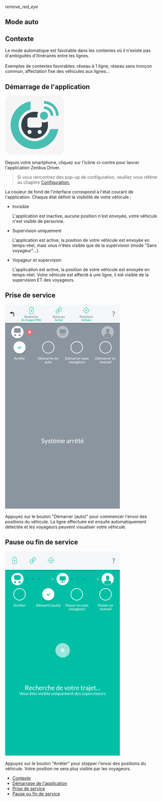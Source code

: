 <article id="auto" class="article">
	
<div class="row">
	<div class="section col s12 m12 l10 bodybox">
		<a class="btn-floating btn-large waves-effect waves-light printButton" onclick="setArticleView()"><i class="material-icons">remove_red_eye</i></a>
		<h1>Mode auto</h1>
		<div id="driver-auto-cat1" class="section scrollspy">
			<h2>Contexte</h2>
			<p>
				Le <span class="imp">mode automatique</span> est favorable dans les contextes où il n'existe pas d'ambiguités d'itinéraires entre les lignes.<br><br> Exemples de contextes favorables: réseau à 1 ligne, réseau sans tronçon commun, affectation fixe des véhicules aux lignes...
			</p>
		</div>
		<div id="driver-auto-cat2" class="section scrollspy">
			<h2>Démarrage de l'application</h2>
			<div class="row valign-wrapper">
				<div class="col s2 m2 l2">
					<img src="/images/ic_launcher.png" alt="" class="circle responsive-img">
				</div>
				<div class="col s10 m10 l10">
					<p>Depuis votre smartphone, cliquez sur l'icône ci-contre pour lancer l'application Zenbus Driver.</p>
				</div>
			</div>
			<blockquote>Si vous rencontrez des pop-up de configuration, veuillez vous référer au chapitre <a href="/driver/configuration.html">Configuration.</a></blockquote>
			<p>La couleur de fond de l'interface correspond à l'état courant de l'application. Chaque état définit la visibilité de votre véhicule :</p>
			<ul class="collection">
				<li class="collection-item avatar"><i class="material-icons circle grey darken-1"></i> <span class="title">Invisible</span>
					<p>L'application est inactive, aucune position n'est envoyée, votre véhicule n'est visible de personne.</p></li>
				<li class="collection-item avatar"><i class="material-icons circle amber darken-1"></i> <span class="title">Supervision uniquement</span>
					<p>L'application est active, la position de votre véhicule est envoyée en temps-réel, mais vous n'êtes visible que de la supervision (mode "Sans voyageur"...).</p></li>
				<li class="collection-item avatar"><i class="material-icons circle teal lighten-2"></i> <span class="title">Voyageur et supervision</span>
					<p>L'application est active, la position de votre véhicule est envoyée en temps-réel. Votre véhicule est affecté à une ligne, il est visible de la supervision ET des voyageurs.</p></li>
			</ul>
		</div>
		<div id="driver-auto-cat3" class="section scrollspy">
			<h2>Prise de service</h2>
			<div class="row valign-wrapper">
				<div class="col s12 m12 l2">
					<div class="material-placeholder"><img src="/images/fr/driver_auto_stop.png" alt="" class="smaller greyBorder responsive-img materialboxed" data-caption="Pour démarrer l'envoi de position, appuyez sur le bouton Démarrer (auto)"></div>
				</div>
				<div class="col s12 m12 l10">
					<p>Appuyez sur le bouton "Démarrer (auto)" pour commencer l'envoi des positions du véhicule. La ligne effectuée est ensuite automatiquement détectée et les voyageurs peuvent visualiser votre véhicule.</p>
				</div>
			</div>
		</div>
		<div id="driver-auto-cat4" class="section scrollspy">
			<h2>Pause ou fin de service</h2>
			<div class="row valign-wrapper">
				<div class="col s12 m12 l2">
					<div class="material-placeholder"><img src="/images/fr/driver_auto_start.png" alt="" class="greyBorder responsive-img materialboxed" data-caption="Pour arrêter l'envoi de position, appuyez sur le bouton Arrêter"></div>
				</div>
				<div class="col s12 m12 l10">
					<p>Appuyez sur le bouton "Arrêter" pour stopper l'envoi des positions du véhicule. Votre position ne sera plus visible par les voyageurs.</p>
				</div>
			</div>
		</div>
	</div>
	<div class="col hide-on-small-only m3 l2 articleNav">
		<ul class="section table-of-contents">
			<li><a href="#driver-auto-cat1">Contexte</a></li>
			<li><a href="#driver-auto-cat2">Démarrage de l'application</a></li>
			<li><a href="#driver-auto-cat3">Prise de service</a></li>
			<li><a href="#driver-auto-cat4">Pause ou fin de service</a></li>
		</ul>
	</div>
</div>
</article>